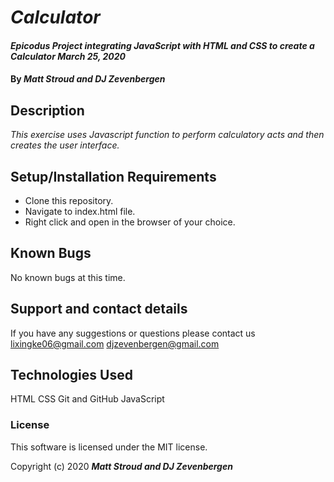# _Calculator_

#### _Epicodus Project integrating JavaScript with HTML and CSS to create a Calculator March 25, 2020_

#### By _**Matt Stroud and DJ Zevenbergen**_

## Description

_This exercise uses Javascript function to perform calculatory acts and then creates the user interface._

## Setup/Installation Requirements

* Clone this repository.
* Navigate to index.html file.
* Right click and open in the browser of your choice.


## Known Bugs

No known bugs at this time.

## Support and contact details

If you have any suggestions or questions please contact us lixingke06@gmail.com djzevenbergen@gmail.com 

## Technologies Used

HTML
CSS
Git and GitHub
JavaScript

### License

This software is licensed under the MIT license.

Copyright (c) 2020 **_Matt Stroud and DJ Zevenbergen_**